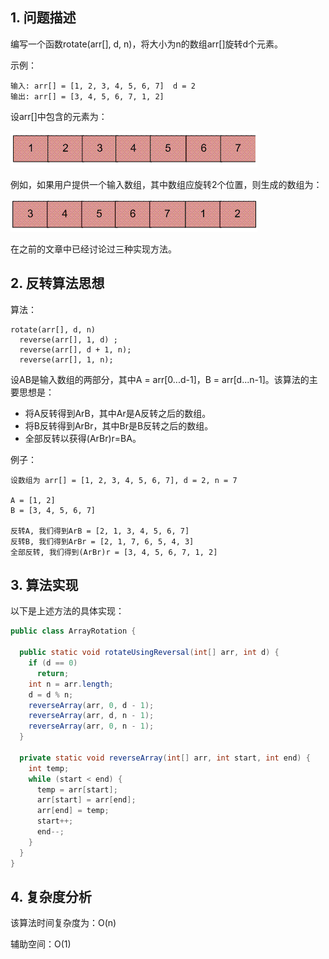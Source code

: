 ## 1. 问题描述

编写一个函数rotate(arr[], d, n)，将大小为n的数组arr[]旋转d个元素。

示例：

```
输入: arr[] = [1, 2, 3, 4, 5, 6, 7]  d = 2
输出: arr[] = [3, 4, 5, 6, 7, 1, 2]
```

设arr[]中包含的元素为：

<img src="../assets/Reversal_Algorithm_For_ArrayRotation-1.png">

例如，如果用户提供一个输入数组，其中数组应旋转2个位置，则生成的数组为：

<img src="../assets/Reversal_Algorithm_For_ArrayRotation-2.png">

在之前的文章中已经讨论过三种实现方法。

## 2. 反转算法思想

算法：

```
rotate(arr[], d, n)
  reverse(arr[], 1, d) ;
  reverse(arr[], d + 1, n);
  reverse(arr[], 1, n);
```

设AB是输入数组的两部分，其中A = arr[0...d-1]，B = arr[d...n-1]。该算法的主要思想是：

+ 将A反转得到ArB，其中Ar是A反转之后的数组。
+ 将B反转得到ArBr，其中Br是B反转之后的数组。
+ 全部反转以获得(ArBr)r=BA。

例子：

```
设数组为 arr[] = [1, 2, 3, 4, 5, 6, 7], d = 2, n = 7

A = [1, 2]
B = [3, 4, 5, 6, 7] 

反转A, 我们得到ArB = [2, 1, 3, 4, 5, 6, 7]
反转B, 我们得到ArBr = [2, 1, 7, 6, 5, 4, 3]
全部反转, 我们得到(ArBr)r = [3, 4, 5, 6, 7, 1, 2]
```

## 3. 算法实现

以下是上述方法的具体实现：

```java
public class ArrayRotation {

  public static void rotateUsingReversal(int[] arr, int d) {
    if (d == 0)
      return;
    int n = arr.length;
    d = d % n;
    reverseArray(arr, 0, d - 1);
    reverseArray(arr, d, n - 1);
    reverseArray(arr, 0, n - 1);
  }

  private static void reverseArray(int[] arr, int start, int end) {
    int temp;
    while (start < end) {
      temp = arr[start];
      arr[start] = arr[end];
      arr[end] = temp;
      start++;
      end--;
    }
  }
}
```

## 4. 复杂度分析

该算法时间复杂度为：O(n)

辅助空间：O(1)